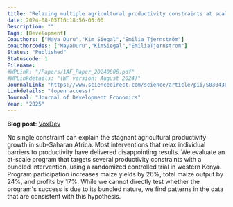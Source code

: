 ```yaml
---
title: "Relaxing multiple agricultural productivity constraints at scale"
date: 2024-08-05T16:18:56-05:00
Description: ""
Tags: [Development]
Coauthors: ["Maya Duru","Kim Siegal","Emilia Tjernström"]
coauthorcodes: ["MayaDuru","KimSiegal","EmiliaTjernstrom"]
Status: "Published"
Statuscode: 1
Filename: 
#WPLink: "/Papers/1AF_Paper_20240806.pdf"
#WPLinkdetails: "(WP version: August 2024)"
JournalLink: "https://www.sciencedirect.com/science/article/pii/S0304387824001585"
Linkdetails: "(open access)"
Journal: "Journal of Development Economics"
Year: "2025"
---
```

**Blog post**: [VoxDev](https://voxdev.org/topic/agriculture/why-bundled-agricultural-programmes-may-succeed-where-others-fail)

No single constraint can explain the stagnant agricultural productivity growth in sub-Saharan Africa.
    Most interventions that relax individual barriers to productivity have delivered disappointing results.
    We evaluate an at-scale program that targets several productivity constraints with a bundled intervention, using a randomized controlled trial in western Kenya.
    Program participation increases maize yields by 26%, total maize output by 24%, and profits by 17%.
    While we cannot directly test whether the program's success is due to its bundled nature, we find patterns in the data that are consistent with this hypothesis.


